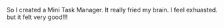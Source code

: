 
So I created a Mini Task Manager. It really fried my brain. I feel exhuasted. 
but it felt very good!!!